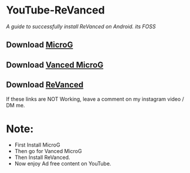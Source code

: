 # YouTube-ReVanced
_A guide to successfully install ReVanced on Android. its FOSS_

## Download [MicroG](https://github.com/revanced/GmsCore/releases/download/v0.2.28.231657/play-services-core-withMapbox-withoutNearby-release.apk)
## Download [Vanced MicroG](https://github.com/TeamVanced/VancedMicroG/releases/download/v0.2.24.220220-220220001/microg.apk)
## Download [ReVanced](https://github.com/j-hc/revanced-magisk-module/releases/download/20220883/youtube-revanced-v18.23.35-all.apk)

If these links are NOT Working, leave a comment on my instagram video / DM me.
# Note: 
- First Install MicroG
- Then go for Vanced MicroG
- Then Install ReVanced.
- Now enjoy Ad free content on YouTube.
